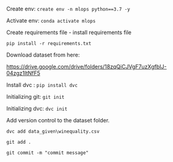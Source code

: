 Create env:
``create env -n mlops python==3.7 -y
``

Activate env:
``conda activate mlops
``

Create requirements file - 
install requirements file

`` pip install -r requirements.txt
``

Download dataset from here:

https://drive.google.com/drive/folders/18zqQiCJVgF7uzXgfbIJ-04zgz1ItNfF5

Install dvc :
`` pip install dvc
``

Initializing git:
``git init
``

Initializing dvc:
``dvc init
``


Add version control to the dataset folder.

`` dvc add data_given\winequality.csv
``

``git add .``

``git commit -m "commit message"``





